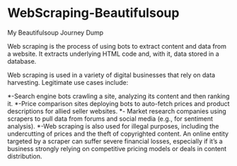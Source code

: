 # WebScraping-Beautifulsoup
My Beautifulsoup Journey Dump

Web scraping is the process of using bots to extract content and data from a website. It extracts underlying HTML code and, with it, data stored in a database.

Web scraping is used in a variety of digital businesses that rely on data harvesting. Legitimate use cases include:

*-Search engine bots crawling a site, analyzing its content and then ranking it.
*-Price comparison sites deploying bots to auto-fetch prices and product descriptions for allied seller websites.                                                                  *- Market research companies using scrapers to pull data from forums and social media (e.g., for sentiment analysis).
*-Web scraping is also used for illegal purposes, including the undercutting of prices and the theft of copyrighted content. An online entity targeted by a scraper can suffer severe financial losses, especially if it’s a business strongly relying on competitive pricing models or deals in content distribution.


